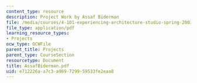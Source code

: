 ```yaml
---
content_type: resource
description: Project Work by Assaf Biderman
file: /media/courses/4-101-experiencing-architecture-studio-spring-2003/e712226aa7c3a969729959533fe2eaa8_AssafBiderman.pdf
file_type: application/pdf
learning_resource_types:
- Projects
ocw_type: OCWFile
parent_title: Projects
parent_type: CourseSection
resourcetype: Document
title: AssafBiderman.pdf
uid: e712226a-a7c3-a969-7299-59533fe2eaa8
---
```

